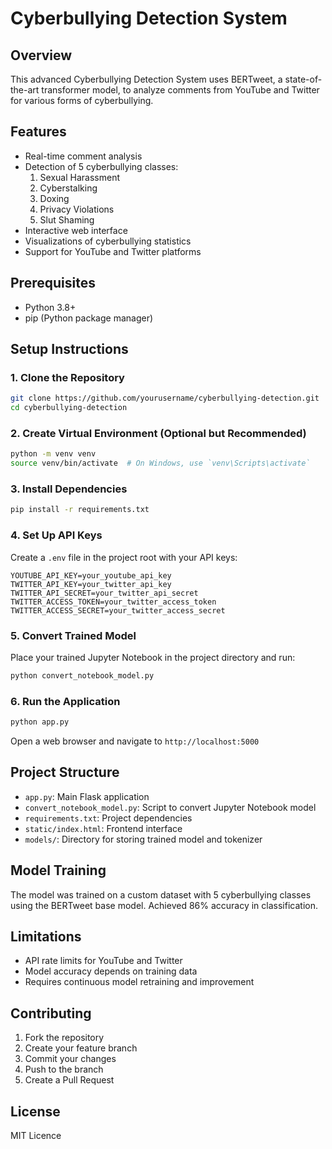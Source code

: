 # Cyberbullying Detection System

## Overview
This advanced Cyberbullying Detection System uses BERTweet, a state-of-the-art transformer model, to analyze comments from YouTube and Twitter for various forms of cyberbullying.

## Features
- Real-time comment analysis
- Detection of 5 cyberbullying classes:
  1. Sexual Harassment
  2. Cyberstalking
  3. Doxing
  4. Privacy Violations
  5. Slut Shaming
- Interactive web interface
- Visualizations of cyberbullying statistics
- Support for YouTube and Twitter platforms

## Prerequisites
- Python 3.8+
- pip (Python package manager)

## Setup Instructions

### 1. Clone the Repository
```bash
git clone https://github.com/yourusername/cyberbullying-detection.git
cd cyberbullying-detection
```

### 2. Create Virtual Environment (Optional but Recommended)
```bash
python -m venv venv
source venv/bin/activate  # On Windows, use `venv\Scripts\activate`
```

### 3. Install Dependencies
```bash
pip install -r requirements.txt
```

### 4. Set Up API Keys
Create a `.env` file in the project root with your API keys:
```
YOUTUBE_API_KEY=your_youtube_api_key
TWITTER_API_KEY=your_twitter_api_key
TWITTER_API_SECRET=your_twitter_api_secret
TWITTER_ACCESS_TOKEN=your_twitter_access_token
TWITTER_ACCESS_SECRET=your_twitter_access_secret
```

### 5. Convert Trained Model
Place your trained Jupyter Notebook in the project directory and run:
```bash
python convert_notebook_model.py
```

### 6. Run the Application
```bash
python app.py
```

Open a web browser and navigate to `http://localhost:5000`

## Project Structure
- `app.py`: Main Flask application
- `convert_notebook_model.py`: Script to convert Jupyter Notebook model
- `requirements.txt`: Project dependencies
- `static/index.html`: Frontend interface
- `models/`: Directory for storing trained model and tokenizer

## Model Training
The model was trained on a custom dataset with 5 cyberbullying classes using the BERTweet base model. Achieved 86% accuracy in classification.

## Limitations
- API rate limits for YouTube and Twitter
- Model accuracy depends on training data
- Requires continuous model retraining and improvement

## Contributing
1. Fork the repository
2. Create your feature branch
3. Commit your changes
4. Push to the branch
5. Create a Pull Request

## License
MIT Licence 
